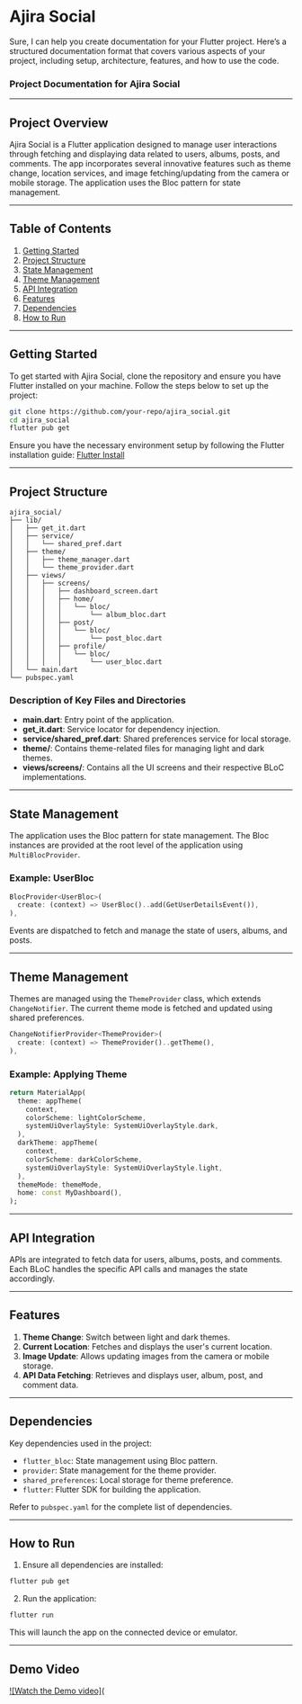 # Ajira Social
Sure, I can help you create documentation for your Flutter project. Here’s a structured documentation format that covers various aspects of your project, including setup, architecture, features, and how to use the code.

### Project Documentation for Ajira Social

---

## Project Overview

Ajira Social is a Flutter application designed to manage user interactions through fetching and displaying data related to users, albums, posts, and comments. The app incorporates several innovative features such as theme change, location services, and image fetching/updating from the camera or mobile storage. The application uses the Bloc pattern for state management.

---

## Table of Contents

1. [Getting Started](#getting-started)
2. [Project Structure](#project-structure)
3. [State Management](#state-management)
4. [Theme Management](#theme-management)
5. [API Integration](#api-integration)
6. [Features](#features)
7. [Dependencies](#dependencies)
8. [How to Run](#how-to-run)

---

## Getting Started

To get started with Ajira Social, clone the repository and ensure you have Flutter installed on your machine. Follow the steps below to set up the project:

```bash
git clone https://github.com/your-repo/ajira_social.git
cd ajira_social
flutter pub get
```

Ensure you have the necessary environment setup by following the Flutter installation guide: [Flutter Install](https://flutter.dev/docs/get-started/install)

---

## Project Structure

```
ajira_social/
├── lib/
│   ├── get_it.dart
│   ├── service/
│   │   └── shared_pref.dart
│   ├── theme/
│   │   ├── theme_manager.dart
│   │   └── theme_provider.dart
│   ├── views/
│   │   ├── screens/
│   │   │   ├── dashboard_screen.dart
│   │   │   ├── home/
│   │   │   │   └── bloc/
│   │   │   │       └── album_bloc.dart
│   │   │   ├── post/
│   │   │   │   └── bloc/
│   │   │   │       └── post_bloc.dart
│   │   │   ├── profile/
│   │   │   │   └── bloc/
│   │   │   │       └── user_bloc.dart
│   └── main.dart
└── pubspec.yaml
```

### Description of Key Files and Directories

- **main.dart**: Entry point of the application.
- **get_it.dart**: Service locator for dependency injection.
- **service/shared_pref.dart**: Shared preferences service for local storage.
- **theme/**: Contains theme-related files for managing light and dark themes.
- **views/screens/**: Contains all the UI screens and their respective BLoC implementations.

---

## State Management

The application uses the Bloc pattern for state management. The Bloc instances are provided at the root level of the application using `MultiBlocProvider`.

### Example: UserBloc

```dart
BlocProvider<UserBloc>(
  create: (context) => UserBloc()..add(GetUserDetailsEvent()),
),
```

Events are dispatched to fetch and manage the state of users, albums, and posts.

---

## Theme Management

Themes are managed using the `ThemeProvider` class, which extends `ChangeNotifier`. The current theme mode is fetched and updated using shared preferences.

```dart
ChangeNotifierProvider<ThemeProvider>(
  create: (context) => ThemeProvider()..getTheme(),
),
```

### Example: Applying Theme

```dart
return MaterialApp(
  theme: appTheme(
    context,
    colorScheme: lightColorScheme,
    systemUiOverlayStyle: SystemUiOverlayStyle.dark,
  ),
  darkTheme: appTheme(
    context,
    colorScheme: darkColorScheme,
    systemUiOverlayStyle: SystemUiOverlayStyle.light,
  ),
  themeMode: themeMode,
  home: const MyDashboard(),
);
```

---

## API Integration

APIs are integrated to fetch data for users, albums, posts, and comments. Each BLoC handles the specific API calls and manages the state accordingly.

---

## Features

1. **Theme Change**: Switch between light and dark themes.
2. **Current Location**: Fetches and displays the user's current location.
3. **Image Update**: Allows updating images from the camera or mobile storage.
4. **API Data Fetching**: Retrieves and displays user, album, post, and comment data.

---

## Dependencies

Key dependencies used in the project:

- `flutter_bloc`: State management using Bloc pattern.
- `provider`: State management for the theme provider.
- `shared_preferences`: Local storage for theme preference.
- `flutter`: Flutter SDK for building the application.

Refer to `pubspec.yaml` for the complete list of dependencies.

---

## How to Run

1. Ensure all dependencies are installed:

```bash
flutter pub get
```

2. Run the application:

```bash
flutter run
```

This will launch the app on the connected device or emulator.

---
## Demo Video
[![Watch the Demo video](](https://www.loom.com/share/d2e511064b1a45f8ae69d531c9a6cace?sid=e54eb7f6-8839-4ebb-b530-40c3202586cd)

